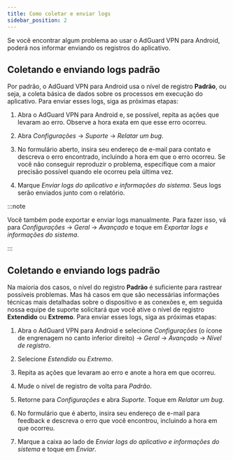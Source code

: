 ```yaml
---
title: Como coletar e enviar logs
sidebar_position: 2
---
```


Se você encontrar algum problema ao usar o AdGuard VPN para Android, poderá nos informar enviando os registros do aplicativo.

## Coletando e enviando logs padrão

Por padrão, o AdGuard VPN para Android usa o nível de registro **Padrão**, ou seja, a coleta básica de dados sobre os processos em execução do aplicativo. Para enviar esses logs, siga as próximas etapas:

1. Abra o AdGuard VPN para Android e, se possível, repita as ações que levaram ao erro. Observe a hora exata em que esse erro ocorreu.

1. Abra *Configurações* → *Suporte* → *Relatar um bug*.

1. No formulário aberto, insira seu endereço de e-mail para contato e descreva o erro encontrado, incluindo a hora em que o erro ocorreu. Se você não conseguir reproduzir o problema, especifique com a maior precisão possível quando ele ocorreu pela última vez.

1. Marque *Enviar logs do aplicativo e informações do sistema*. Seus logs serão enviados junto com o relatório.

:::note

Você também pode exportar e enviar logs manualmente. Para fazer isso, vá para *Configurações* → *Geral* → *Avançado* e toque em *Exportar logs e informações do sistema*.

:::

## Coletando e enviando logs padrão

Na maioria dos casos, o nível do registro **Padrão** é suficiente para rastrear possíveis problemas. Mas há casos em que são necessárias informações técnicas mais detalhadas sobre o dispositivo e as conexões e, em seguida nossa equipe de suporte solicitará que você ative o nível de registro **Extendido** ou **Extremo**. Para enviar esses logs, siga as próximas etapas:

1. Abra o AdGuard VPN para Android e selecione *Configurações* (o ícone de engrenagem no canto inferior direito) → *Geral* → *Avançado* → *Nível de registro*.

1. Selecione *Estendido* ou *Extremo*.

1. Repita as ações que levaram ao erro e anote a hora em que ocorreu.

1. Mude o nível de registro de volta para *Padrão*.

1. Retorne para *Configurações* e abra *Suporte*. Toque em *Relatar um bug*.

1. No formulário que é aberto, insira seu endereço de e-mail para feedback e descreva o erro que você encontrou, incluindo a hora em que ocorreu.

1. Marque a caixa ao lado de *Enviar logs do aplicativo e informações do sistema* e toque em *Enviar*.

